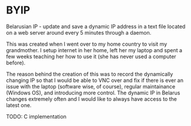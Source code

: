 BYIP
====

Belarusian IP - update and save a dynamic IP address in a text file located on a web server around every 5 minutes through a daemon.

This was created when I went over to my home country to visit my grandmother. I setup internet in her home, left her my laptop and spent a few weeks teaching her how to use it (she has never used a computer before).

The reason behind the creation of this was to record the dynamically changing IP so that I would be able to VNC over and fix if there is ever an issue with the laptop (software wise, of course), regular maintainance (Windows OS), and introducing more control. The dynamic IP in Belarus changes extremely often and I would like to always have access to the latest one.

TODO: C implementation
